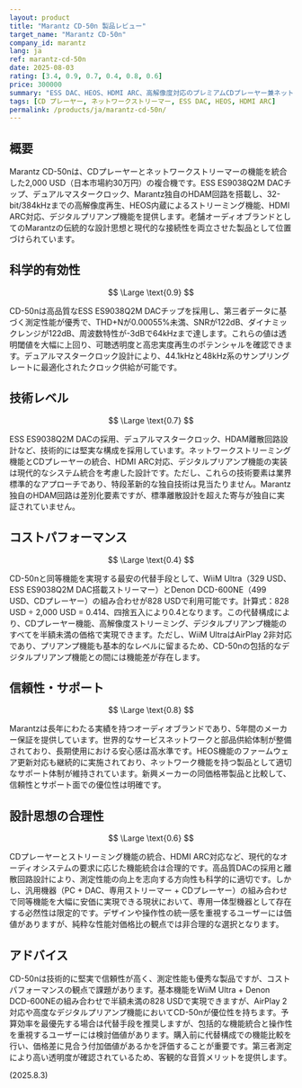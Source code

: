 ```yaml
---
layout: product
title: "Marantz CD-50n 製品レビュー"
target_name: "Marantz CD-50n"
company_id: marantz
lang: ja
ref: marantz-cd-50n
date: 2025-08-03
rating: [3.4, 0.9, 0.7, 0.4, 0.8, 0.6]
price: 300000
summary: "ESS DAC、HEOS、HDMI ARC、高解像度対応のプレミアムCDプレーヤー兼ネットワークオーディオストリーマーですが、代替手段と比較して大幅に高額です"
tags: [CD プレーヤー, ネットワークストリーマー, ESS DAC, HEOS, HDMI ARC]
permalink: /products/ja/marantz-cd-50n/
---
```


## 概要

Marantz CD-50nは、CDプレーヤーとネットワークストリーマーの機能を統合した2,000 USD（日本市場約30万円）の複合機です。ESS ES9038Q2M DACチップ、デュアルマスタークロック、Marantz独自のHDAM回路を搭載し、32-bit/384kHzまでの高解像度再生、HEOS内蔵によるストリーミング機能、HDMI ARC対応、デジタルプリアンプ機能を提供します。老舗オーディオブランドとしてのMarantzの伝統的な設計思想と現代的な接続性を両立させた製品として位置づけられています。

## 科学的有効性

$$ \Large \text{0.9} $$

CD-50nは高品質なESS ES9038Q2M DACチップを採用し、第三者データに基づく測定性能が優秀で、THD+Nが0.00055%未満、SNRが122dB、ダイナミックレンジが122dB、周波数特性が-3dBで64kHzまで達します。これらの値は透明閾値を大幅に上回り、可聴透明度と高忠実度再生のポテンシャルを確認できます。デュアルマスタークロック設計により、44.1kHzと48kHz系のサンプリングレートに最適化されたクロック供給が可能です。

## 技術レベル

$$ \Large \text{0.7} $$

ESS ES9038Q2M DACの採用、デュアルマスタークロック、HDAM離散回路設計など、技術的には堅実な構成を採用しています。ネットワークストリーミング機能とCDプレーヤーの統合、HDMI ARC対応、デジタルプリアンプ機能の実装は現代的なシステム統合を考慮した設計です。ただし、これらの技術要素は業界標準的なアプローチであり、特段革新的な独自技術は見当たりません。Marantz独自のHDAM回路は差別化要素ですが、標準離散設計を超えた寄与が独自に実証されていません。

## コストパフォーマンス

$$ \Large \text{0.4} $$

CD-50nと同等機能を実現する最安の代替手段として、WiiM Ultra（329 USD、ESS ES9038Q2M DAC搭載ストリーマー）とDenon DCD-600NE（499 USD、CDプレーヤー）の組み合わせが828 USDで利用可能です。計算式：828 USD ÷ 2,000 USD = 0.414、四捨五入により0.4となります。この代替構成により、CDプレーヤー機能、高解像度ストリーミング、デジタルプリアンプ機能のすべてを半額未満の価格で実現できます。ただし、WiiM UltraはAirPlay 2非対応であり、プリアンプ機能も基本的なレベルに留まるため、CD-50nの包括的なデジタルプリアンプ機能との間には機能差が存在します。

## 信頼性・サポート

$$ \Large \text{0.8} $$

Marantzは長年にわたる実績を持つオーディオブランドであり、5年間のメーカー保証を提供しています。世界的なサービスネットワークと部品供給体制が整備されており、長期使用における安心感は高水準です。HEOS機能のファームウェア更新対応も継続的に実施されており、ネットワーク機能を持つ製品として適切なサポート体制が維持されています。新興メーカーの同価格帯製品と比較して、信頼性とサポート面での優位性は明確です。

## 設計思想の合理性

$$ \Large \text{0.6} $$

CDプレーヤーとストリーミング機能の統合、HDMI ARC対応など、現代的なオーディオシステムの要求に応じた機能統合は合理的です。高品質DACの採用と離散回路設計により、測定性能の向上を志向する方向性も科学的に適切です。しかし、汎用機器（PC + DAC、専用ストリーマー + CDプレーヤー）の組み合わせで同等機能を大幅に安価に実現できる現状において、専用一体型機器として存在する必然性は限定的です。デザインや操作性の統一感を重視するユーザーには価値がありますが、純粋な性能対価格比の観点では非合理的な選択となります。

## アドバイス

CD-50nは技術的に堅実で信頼性が高く、測定性能も優秀な製品ですが、コストパフォーマンスの観点で課題があります。基本機能をWiiM Ultra + Denon DCD-600NEの組み合わせで半額未満の828 USDで実現できますが、AirPlay 2対応や高度なデジタルプリアンプ機能においてCD-50nが優位性を持ちます。予算効率を最優先する場合は代替手段を推奨しますが、包括的な機能統合と操作性を重視するユーザーには検討価値があります。購入前に代替構成での機能比較を行い、価格差に見合う付加価値があるかを評価することが重要です。第三者測定により高い透明度が確認されているため、客観的な音質メリットを提供します。

(2025.8.3)
